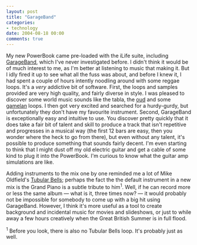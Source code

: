 ```yaml
---
layout: post
title: "GarageBand"
categories:
- technology
date: 2004-08-18 00:00
comments: true
---
```


<p>My new PowerBook came pre-loaded with the iLife suite, including <a href="http://www.apple.com/ilife/garageband/" title="GarageBand">GarageBand</a>, which I've never investigated before. I didn't think it would be of much interest to me, as I'm better at listening to music that making it. But I idly fired it up to see what all the fuss was about, and before I knew it, I had spent a couple of hours intently noodling around with some reggae loops. It's a <em>very</em> addictive bit of software. First, the loops and samples provided are very high quality, and fairly diverse in style. I was pleased to discover some world music sounds like the tabla, the <a href="http://www.kairarecords.com/oudpage/Oud.htm" title="It's a Middle-Eastern lute">oud</a> and some <a href="http://www.joglosemar.co.id/gamelan.html" title="Gamelan music">gamelan</a> loops. I then got very excited and searched for a hurdy-gurdy, but unfortunately they don't have my favourite instrument. Second, GarageBand is exceptionally easy and intuitive to use. You discover pretty quickly that it does take a fair bit of talent and skill to produce a track that isn't repetitive and progresses in a musical way (the first 12 bars are easy, then you wonder where the heck to go from there), but even without any talent, it's possible to produce something that sounds fairly decent. I'm even starting to think that I might dust off my old electric guitar and get a cable of some kind to plug it into the PowerBook. I'm curious to know what the guitar amp simulations are like.</p><p>Adding instruments to the mix one by one reminded me a lot of Mike Oldfield's <a href="http://www.mikeoldfield.com/flash/tubularbells.html" title="Official Mike Oldfield site - contains Flash">Tubular Bells</a>; perhaps the fact the the default instrument in a new mix is the Grand Piano is a subtle tribute to him<sup>1</sup>. Well, if he can record more or less the same album &mdash; what is it, three times now? &mdash; it would probably not be impossible for somebody to come up with a big hit using GarageBand. However, I think it's more useful as a tool to create background and incidental music for movies and slideshows, or just to while away a few hours creatively when the Great British Summer is in full flood.</p><p><sup>1</sup> Before you look, there is also no Tubular Bells loop. It's probably just as well.</p>


